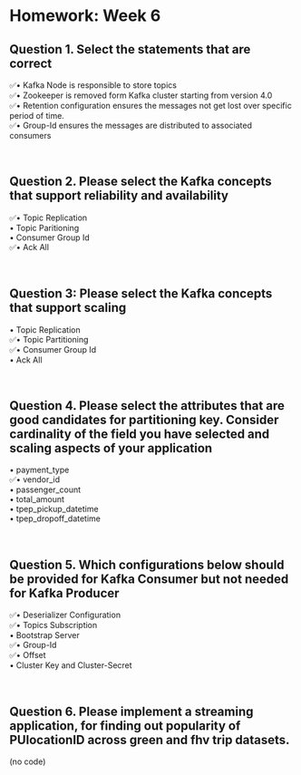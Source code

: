 # Homework: Week 6

## Question 1. Select the statements that are correct

:white_check_mark:• Kafka Node is responsible to store topics \
:white_check_mark:• Zookeeper is removed form Kafka cluster starting from version 4.0 \
:white_check_mark:• Retention configuration ensures the messages not get lost over specific period of time. \
:white_check_mark:• Group-Id ensures the messages are distributed to associated consumers

<br>

## Question 2. Please select the Kafka concepts that support reliability and availability

:white_check_mark:• Topic Replication \
• Topic Paritioning \
• Consumer Group Id \
:white_check_mark:• Ack All 

<br>

## Question 3: Please select the Kafka concepts that support scaling

• Topic Replication \
:white_check_mark:• Topic Partitioning \
:white_check_mark:• Consumer Group Id \
• Ack All

<br>

## Question 4. Please select the attributes that are good candidates for partitioning key. Consider cardinality of the field you have selected and scaling aspects of your application

• payment_type \
:white_check_mark:• vendor_id \
• passenger_count \
• total_amount \
• tpep_pickup_datetime \
• tpep_dropoff_datetime 

<br>

## Question 5.  Which configurations below should be provided for Kafka Consumer but not needed for Kafka Producer

:white_check_mark:• Deserializer Configuration \
:white_check_mark:• Topics Subscription \
• Bootstrap Server \
:white_check_mark:• Group-Id \
:white_check_mark:• Offset \
• Cluster Key and Cluster-Secret 

<br>

## Question 6. Please implement a streaming application, for finding out popularity of PUlocationID across green and fhv trip datasets. 

(no code)